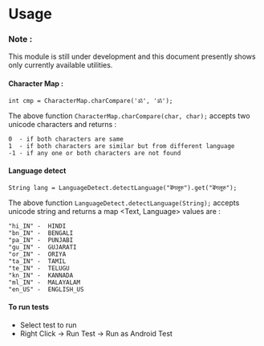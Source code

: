 Usage
=====

### Note :
This module is still under development and this document presently shows only currently available utilities.


#### Character Map : 
```
int cmp = CharacterMap.charCompare('ॐ', 'ॐ');
```

The above function `CharacterMap.charCompare(char, char);` accepts two unicode characters and returns :

 ```
 0  - if both characters are same
 1  - if both characters are similar but from different language
 -1 - if any one or both characters are not found
 ```


#### Language detect
```
String lang = LanguageDetect.detectLanguage("बॆंगलूरु").get("बॆंगलूरु");
```

The above function `LanguageDetect.detectLanguage(String);` accepts unicode string and returns a map <Text, Language>
 values are :

```
"hi_IN" -  HINDI 
"bn_IN" -  BENGALI 
"pa_IN" -  PUNJABI 
"gu_IN" -  GUJARATI 
"or_IN" -  ORIYA 
"ta_IN" -  TAMIL 
"te_IN" -  TELUGU
"kn_IN" -  KANNADA 
"ml_IN" -  MALAYALAM 
"en_US" -  ENGLISH_US 
```

#### To run tests

  - Select test to run
  - Right Click -> Run Test -> Run as Android Test


